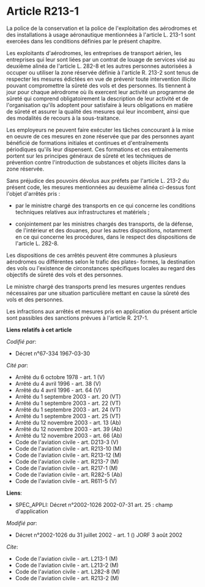 # Article R213-1

La police de la conservation et la police de l'exploitation des aérodromes et des installations à usage aéronautique
mentionnées à l'article L. 213-1 sont exercées dans les conditions définies par le présent chapitre.

Les exploitants d'aérodromes, les entreprises de transport aérien, les entreprises qui leur sont liées par un contrat de
louage de services visé au deuxième alinéa de l'article L. 282-8 et les autres personnes autorisées à occuper ou utiliser la
zone réservée définie à l'article R. 213-2 sont tenus de respecter les mesures édictées en vue de prévenir toute intervention
illicite pouvant compromettre la sûreté des vols et des personnes. Ils tiennent à jour pour chaque aérodrome où ils exercent
leur activité un programme de sûreté qui comprend obligatoirement la description de leur activité et de l'organisation qu'ils
adoptent pour satisfaire à leurs obligations en matière de sûreté et assurer la qualité des mesures qui leur incombent, ainsi
que des modalités de recours à la sous-traitance.

Les employeurs ne peuvent faire exécuter les tâches concourant à la mise en oeuvre de ces mesures en zone réservée que par
des personnes ayant bénéficié de formations initiales et continues et d'entraînements périodiques qu'ils leur dispensent. Ces
formations et ces entraînements portent sur les principes généraux de sûreté et les techniques de prévention contre
l'introduction de substances et objets illicites dans la zone réservée.

Sans préjudice des pouvoirs dévolus aux préfets par l'article L. 213-2 du présent code, les mesures mentionnées au deuxième
alinéa ci-dessus font l'objet d'arrêtés pris :

- par le ministre chargé des transports en ce qui concerne les conditions techniques relatives aux infrastructures et
matériels ;

- conjointement par les ministres chargés des transports, de la défense, de l'intérieur et des douanes, pour les autres
dispositions, notamment en ce qui concerne les procédures, dans le respect des dispositions de l'article L. 282-8.

Les dispositions de ces arrêtés peuvent être communes à plusieurs aérodromes ou différentes selon le trafic des plates-
formes, la destination des vols ou l'existence de circonstances spécifiques locales au regard des objectifs de sûreté des
vols et des personnes.

Le ministre chargé des transports prend les mesures urgentes rendues nécessaires par une situation particulière mettant en
cause la sûreté des vols et des personnes.

Les infractions aux arrêtés et mesures pris en application du présent article sont passibles des sanctions prévues à
l'article R. 217-1.

**Liens relatifs à cet article**

_Codifié par_:

  - Décret n°67-334 1967-03-30

_Cité par_:

  - Arrêté du 6 octobre 1978 - art. 1 (V)
  - Arrêté du 4 avril 1996 - art. 38 (V)
  - Arrêté du 4 avril 1996 - art. 64 (V)
  - Arrêté du 1 septembre 2003 - art. 20 (VT)
  - Arrêté du 1 septembre 2003 - art. 22 (VT)
  - Arrêté du 1 septembre 2003 - art. 24 (VT)
  - Arrêté du 1 septembre 2003 - art. 25 (VT)
  - Arrêté du 12 novembre 2003 - art. 13 (Ab)
  - Arrêté du 12 novembre 2003 - art. 39 (Ab)
  - Arrêté du 12 novembre 2003 - art. 66 (Ab)
  - Code de l'aviation civile - art. D213-3 (V)
  - Code de l'aviation civile - art. R213-10 (M)
  - Code de l'aviation civile - art. R213-12 (M)
  - Code de l'aviation civile - art. R213-7 (M)
  - Code de l'aviation civile - art. R217-1 (M)
  - Code de l'aviation civile - art. R282-5 (Ab)
  - Code de l'aviation civile - art. R611-5 (V)

**Liens**:

  - SPEC_APPLI: Décret n°2002-1026 2002-07-31 art. 25 : champ d'application

_Modifié par_:

  - Décret n°2002-1026 du 31 juillet 2002 - art. 1 () JORF 3 août 2002

_Cite_:

  - Code de l'aviation civile - art. L213-1 (M)
  - Code de l'aviation civile - art. L213-2 (M)
  - Code de l'aviation civile - art. L282-8 (M)
  - Code de l'aviation civile - art. R213-2 (M)
